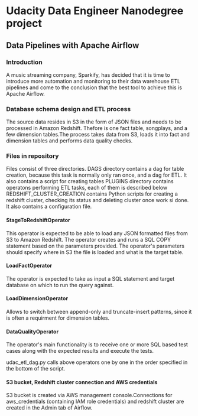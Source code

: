 # Udacity Data Engineer Nanodegree project

## Data Pipelines with Apache Airflow

### Introduction

A music streaming company, Sparkify, has decided that it is time to introduce more automation and monitoring to their data warehouse ETL pipelines and come to the conclusion that the best tool to achieve this is Apache Airflow.

### Database schema design and ETL process
The source data resides in S3 in the form of JSON files and needs to be processed in Amazon Redshift. Thefore is one fact table, songplays, and a few dimension tables.The process takes data from S3, loads it into fact and dimension tables and performs data quality checks.

### Files in repository
Files consist of three directories. DAGS directory contains a dag for table creation, because this task is normally only ran once, and a dag for ETL. It also contains a script for creating tables
PLUGINS directory contains operatons performing ETL tasks, each of them is described below
REDSHIFT_CLUSTER_CREATION contains Python scripts for creating a redshift cluster, checking its status and deleting cluster once work si done. It also contains a configuration file. 


#### StageToRedshiftOperator
This operator is expected to be able to load any JSON formatted files from S3 to Amazon Redshift. The operator creates and runs a SQL COPY statement based on the parameters provided. The operator's parameters should specify where in S3 the file is loaded and what is the target table.

#### LoadFactOperator
The operator is expected to take as input a SQL statement and target database on which to run the query against.

#### LoadDimensionOperator
 Allows to switch between append-only and truncate-insert patterns, since it is often a requirment for dimension tables.

#### DataQualityOperator
The operator's main functionality is to receive one or more SQL based test cases along with the expected results and execute the tests. 

udac_etl_dag.py  calls above operators one by one in the order specified in the bottom of the script.

#### S3 bucket, Redshift cluster connection and AWS credentials 
S3 bucket is created via  AWS management console.Connections for aws_credentials (containing IAM role credentials) and redshift cluster are created in the Admin tab of Airflow.
